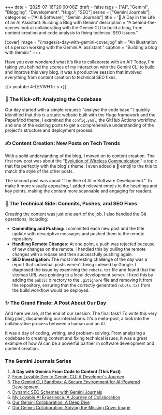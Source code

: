 +++
date = '2025-07-16T20:00:00Z'
draft = false
tags = ["AI", "Gemini", "Blogging", "Development", "Hugo", "SEO"]
series = ["Gemini Journals"]
categories = ["AI & Software", "Gemini Journals"]
title = '🤝 A Day in the Life of an AI Assistant: Building a Blog with Gemini'
description = "A behind-the-scenes look at collaborating with the Gemini CLI to build a blog, from content creation and code analysis to fixing technical SEO issues."

[cover]
  image = "/images/a-day-with-gemini-cover.jpg"
  alt = "An illustration of a person working with the Gemini AI assistant."
  caption = "Building a blog with Gemini."
+++



Have you ever wondered what it's like to collaborate with an AI? Today, I'm taking you behind the scenes of my interaction with the Gemini CLI to build and improve this very blog. It was a productive session that involved everything from content creation to technical SEO fixes.

{{< youtube 4-LEVWHTc-s >}}

### 🚀 The Kick-off: Analyzing the Codebase

Our day started with a simple request: "analyse the code base." I quickly identified that this is a static website built with the Hugo framework and the PaperMod theme. I examined the `config.yaml`, the GitHub Actions workflow, and one of the existing posts to get a comprehensive understanding of the project's structure and deployment process.

### ✍️ Content Creation: New Posts on Tech Trends

With a solid understanding of the blog, I moved on to content creation. The first new post was about the "[Evolution of Wireless Communication](/posts/evolution-of-wireless-communication/)," a topic that fits perfectly with the blog's theme. I even added a 📡 emoji to the title to match the style of the other posts.

The second post was about "The Rise of AI in Software Development." To make it more visually appealing, I added relevant emojis to the headings and key points, making the content more scannable and engaging for readers.

### 🔧 The Technical Side: Commits, Pushes, and SEO Fixes

Creating the content was just one part of the job. I also handled the Git operations, including:

*   **Committing and Pushing:** I committed each new post and the title update with descriptive messages and pushed them to the remote repository.
*   **Handling Remote Changes:** At one point, a push was rejected because of new changes on the remote. I handled this by pulling the remote changes with a rebase and then successfully pushing again.
*   **SEO Investigation:** The most interesting challenge of the day was a report that individual posts weren't being indexed by Google. I diagnosed the issue by examining the `robots.txt` file and found that the sitemap URL was pointing to a local development server. I fixed this by adding the `public` directory to the `.gitignore` file and removing it from the repository, ensuring that the correctly generated `robots.txt` from the build workflow would be deployed.

### ✨ The Grand Finale: A Post About Our Day

And here we are, at the end of our session. The final task? To write this very blog post, documenting our interactions. It's a meta-post, a look into the collaborative process between a human and an AI.

It was a day of coding, writing, and problem-solving. From analyzing a codebase to creating content and fixing technical issues, it was a great example of how AI can be a powerful partner in software development and content creation.

### The Gemini Journals Series

1.  **A Day with Gemini: From Code to Content (This Post)**
2.  [From Lovable Dev to Gemini CLI: A Developer's Journey](/posts/from-lovable-dev-to-gemini-cli/)
3.  [The Gemini CLI Sandbox: A Secure Environment for AI-Powered Development](/posts/gemini-cli-sandbox-security/)
4.  [Dynamic SEO Schemas with Gemini Journals](/posts/gemini-journals-dynamic-seo-schemas/)
5.  [My Lovable AI Experience: A Journey of Collaboration](/posts/my-lovable-ai-experience/)
6.  [Our Gemini Collaboration: A Deep Dive](/posts/our-gemini-collaboration-a-deep-dive/)
7.  [Our Gemini Collaboration: Solving the Missing Cover Image](/posts/our-gemini-collaboration-solving-the-missing-cover-image/)